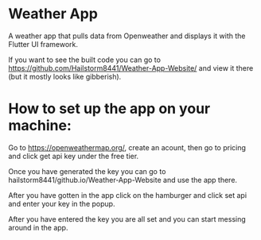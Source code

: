 # Weather App

A weather app that pulls data from Openweather and displays it with the Flutter UI framework.

If you want to see the built code you can go to https://github.com/Hailstorm8441/Weather-App-Website/ and view it there (but it mostly looks like gibberish).

# How to set up the app on your machine:

Go to https://openweathermap.org/, create an acount, then go to pricing and click get api key under the free tier.

Once you have generated the key you can go to hailstorm8441/github.io/Weather-App-Website and use the app there.

After you have gotten in the app click on the hamburger and click set api and enter your key in the popup.

After you have entered the key you are all set and you can start messing around in the app.
